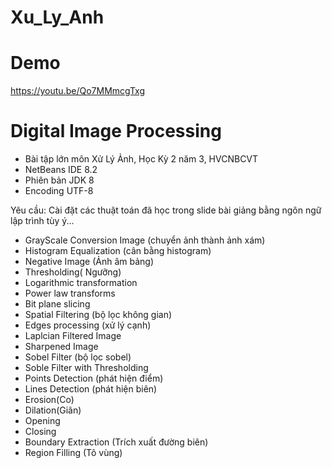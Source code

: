 # Xu_Ly_Anh
# Demo
https://youtu.be/Qo7MMmcgTxg

# Digital Image Processing
* Bài tập lớn môn Xử Lý Ảnh, Học Kỳ 2 năm 3, HVCNBCVT 
* NetBeans IDE 8.2
* Phiên bản JDK 8
* Encoding UTF-8

Yêu cầu: Cài đặt các thuật toán đã học trong slide bài giảng bằng ngôn ngữ lập trình tùy ý... 

 - GrayScale Conversion Image (chuyển ảnh thành ảnh xám)
 - Histogram Equalization (cân bằng histogram)
 - Negative Image (Ảnh âm bảng)
 - Thresholding( Ngưỡng)
 - Logarithmic transformation 
 - Power law transforms
 - Bit plane slicing
 - Spatial Filtering (bộ lọc không gian)
 - Edges processing (xử lý cạnh)
 - Laplcian Filtered Image
 - Sharpened Image
 - Sobel Filter (bộ lọc sobel)
 - Soble Filter with Thresholding
 - Points Detection (phát hiện điểm)
 - Lines Detection (phát hiện biên)
 - Erosion(Co)
 - Dilation(Giãn)
 - Opening
 - Closing
 - Boundary Extraction  (Trích xuất đường biên)
 - Region Filling (Tô vùng)
 

